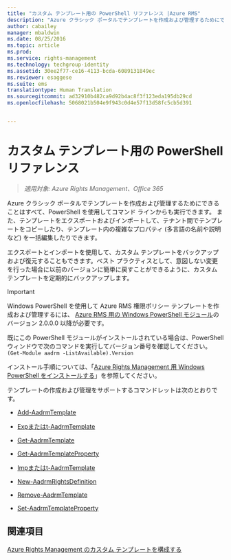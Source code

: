 ```yaml
---
title: "カスタム テンプレート用の PowerShell リファレンス |Azure RMS"
description: "Azure クラシック ポータルでテンプレートを作成および管理するためにできることはすべて、PowerShell を使用してコマンド ラインからも実行できます。 また、テンプレートをエクスポートおよびインポートして、テナント間でテンプレートをコピーしたり、テンプレート内の複雑なプロパティ (多言語の名前や説明など) を一括編集したりできます。"
author: cabailey
manager: mbaldwin
ms.date: 08/25/2016
ms.topic: article
ms.prod: 
ms.service: rights-management
ms.technology: techgroup-identity
ms.assetid: 30ee2f77-ce16-4113-bcda-6089131849ec
ms.reviewer: esaggese
ms.suite: ems
translationtype: Human Translation
ms.sourcegitcommit: ad32910b482ca9d92b4ac8f3f123eda195db29cd
ms.openlocfilehash: 5068021b504e9f943c0d4e57f13d58fc5cb5d391


---
```




# カスタム テンプレート用の PowerShell リファレンス

>*適用対象: Azure Rights Management、Office 365*

Azure クラシック ポータルでテンプレートを作成および管理するためにできることはすべて、PowerShell を使用してコマンド ラインからも実行できます。 また、テンプレートをエクスポートおよびインポートして、テナント間でテンプレートをコピーしたり、テンプレート内の複雑なプロパティ (多言語の名前や説明など) を一括編集したりできます。

エクスポートとインポートを使用して、カスタム テンプレートをバックアップおよび復元することもできます。ベスト プラクティスとして、意図しない変更を行った場合に以前のバージョンに簡単に戻すことができるように、カスタム テンプレートを定期的にバックアップします。

> [!IMPORTANT]
> Windows PowerShell を使用して Azure RMS 権限ポリシー テンプレートを作成および管理するには、 [Azure RMS 用の Windows PowerShell モジュール](http://go.microsoft.com/fwlink/?LinkId=257721)のバージョン 2.0.0.0 以降が必要です。
> 
> 既にこの PowerShell モジュールがインストールされている場合は、PowerShell ウィンドウで次のコマンドを実行してバージョン番号を確認してください。 `(Get-Module aadrm -ListAvailable).Version`

インストール手順については、「[Azure Rights Management 用 Windows PowerShell をインストールする](install-powershell.md)」を参照してください。

テンプレートの作成および管理をサポートするコマンドレットは次のとおりです。

-   [Add-AadrmTemplate](https://msdn.microsoft.com/library/azure/dn727075.aspx)

-   [Expまたはt-AadrmTemplate](https://msdn.microsoft.com/library/azure/dn727078.aspx)

-   [Get-AadrmTemplate](https://msdn.microsoft.com/library/azure/dn727079.aspx)

-   [Get-AadrmTemplateProperty](https://msdn.microsoft.com/library/azure/dn727081.aspx)

-   [Impまたはt-AadrmTemplate](https://msdn.microsoft.com/library/azure/dn727077.aspx)

-   [New-AadrmRightsDefinition](https://msdn.microsoft.com/library/azure/dn727080.aspx)

-   [Remove-AadrmTemplate](https://msdn.microsoft.com/library/azure/dn727082.aspx)

-   [Set-AadrmTemplateProperty](https://msdn.microsoft.com/library/azure/dn727076.aspx)



## 関連項目
[Azure Rights Management のカスタム テンプレートを構成する](configure-custom-templates.md)


<!--HONumber=Aug16_HO4-->


